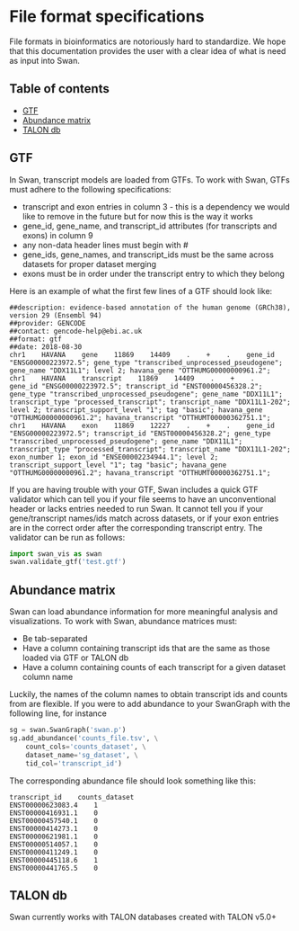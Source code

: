 # File format specifications

File formats in bioinformatics are notoriously hard to standardize. We hope that this documentation provides the user with a clear idea of what is need as input into Swan.

## Table of contents

* [GTF](file_formats.md#gtf)
* [Abundance matrix](file_formats.md#abundance-matrix)
* [TALON db](file_formats.md#talon-db)

## GTF

In Swan, transcript models are loaded from GTFs. To work with Swan, GTFs must adhere to the following specifications:

* transcript and exon entries in column 3 - this is a dependency we would like to remove in the future but for now this is the way it works
* gene\_id, gene\_name, and transcript\_id attributes \(for transcripts and exons\) in column 9
* any non-data header lines must begin with \#
* gene\_ids, gene\_names, and transcript\_ids must be the same across datasets for proper dataset merging 
* exons must be in order under the transcript entry to which they belong

Here is an example of what the first few lines of a GTF should look like:

```text
##description: evidence-based annotation of the human genome (GRCh38), version 29 (Ensembl 94)
##provider: GENCODE
##contact: gencode-help@ebi.ac.uk
##format: gtf
##date: 2018-08-30
chr1    HAVANA    gene    11869    14409    .    +    .    gene_id "ENSG00000223972.5"; gene_type "transcribed_unprocessed_pseudogene"; gene_name "DDX11L1"; level 2; havana_gene "OTTHUMG00000000961.2";
chr1    HAVANA    transcript    11869    14409    .    +    .    gene_id "ENSG00000223972.5"; transcript_id "ENST00000456328.2"; gene_type "transcribed_unprocessed_pseudogene"; gene_name "DDX11L1"; transcript_type "processed_transcript"; transcript_name "DDX11L1-202"; level 2; transcript_support_level "1"; tag "basic"; havana_gene "OTTHUMG00000000961.2"; havana_transcript "OTTHUMT00000362751.1";
chr1    HAVANA    exon    11869    12227    .    +    .    gene_id "ENSG00000223972.5"; transcript_id "ENST00000456328.2"; gene_type "transcribed_unprocessed_pseudogene"; gene_name "DDX11L1"; transcript_type "processed_transcript"; transcript_name "DDX11L1-202"; exon_number 1; exon_id "ENSE00002234944.1"; level 2; transcript_support_level "1"; tag "basic"; havana_gene "OTTHUMG00000000961.2"; havana_transcript "OTTHUMT00000362751.1";
```

If you are having trouble with your GTF, Swan includes a quick GTF validator which can tell you if your file seems to have an unconventional header or lacks entries needed to run Swan. It cannot tell you if your gene/transcript names/ids match across datasets, or if your exon entries are in the correct order after the corresponding transcript entry. The validator can be run as follows:

```python
import swan_vis as swan
swan.validate_gtf('test.gtf')
```

## Abundance matrix

Swan can load abundance information for more meaningful analysis and visualizations. To work with Swan, abundance matrices must:

* Be tab-separated
* Have a column containing transcript ids that are the same as those loaded via GTF or TALON db
* Have a column containing counts of each transcript for a given dataset column name

Luckily, the names of the column names to obtain transcript ids and counts from are flexible. If you were to add abundance to your SwanGraph with the following line, for instance

```python
sg = swan.SwanGraph('swan.p')
sg.add_abundance('counts_file.tsv', \
    count_cols='counts_dataset', \
    dataset_name='sg_dataset', \
    tid_col='transcript_id')
```

The corresponding abundance file should look something like this:

```text
transcript_id    counts_dataset
ENST00000623083.4    1
ENST00000416931.1    0
ENST00000457540.1    0
ENST00000414273.1    0
ENST00000621981.1    0
ENST00000514057.1    0
ENST00000411249.1    0
ENST00000445118.6    1
ENST00000441765.5    0
```

## TALON db

Swan currently works with TALON databases created with TALON v5.0+

